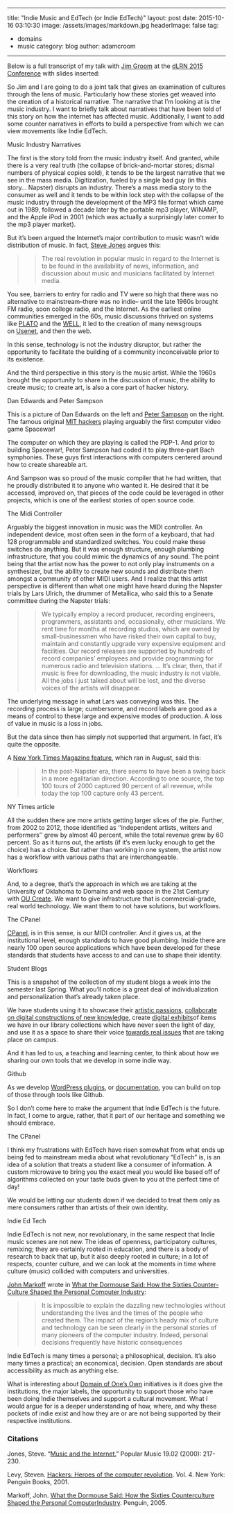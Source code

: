 
---
title: "Indie Music and EdTech (or Indie EdTech)"
layout: post
date: 2015-10-16 03:10:30
image: /assets/images/markdown.jpg
headerImage: false
tag:
- domains
- music
category: blog
author: adamcroom
---

Below is a full transcript of my talk with [Jim Groom][1] at the [dLRN 2015 Conference][2] with slides inserted:

So Jim and I are going to do a joint talk that gives an examination of cultures through the lens of music. Particularly how these stories get weaved into the creation of a historical narrative. The narrative that I’m looking at is the music industry. I want to briefly talk about narratives that have been told of this story on how the internet has affected music. Additionally, I want to add some counter narratives in efforts to build a perspective from which we can view movements like Indie EdTech.

Music Industry Narratives 

The first is the story told from the music industry itself. And granted, while there is a very real truth (the collapse of brick-and-mortar stores; dismal numbers of physical copies sold), it tends to be the largest narrative that we see in the mass media. Digitization, fueled by a single bad guy (in this story… Napster) disrupts an industry. There’s a mass media story to the consumer as well and it tends to be within lock step with the collapse of the music industry through the development of the MP3 file format which came out in 1989, followed a decade later by the portable mp3 player, WINAMP, and the Apple iPod in 2001 (which was actually a surprisingly later comer to the mp3 player market).

But it’s been argued the Internet’s major contribution to music wasn’t wide distribution of music. In fact, [Steve Jones][3] argues this:

> > The real revolution in popular music in regard to the Internet is to be found in the availability of news, information, and discussion about music and musicians facilitated by Internet media.

You see, barriers to entry for radio and TV were so high that there was no alternative to mainstream&#8211;there was no indie&#8211; until the late 1960s brought FM radio, soon college radio, and the Internet. As the earliest online communities emerged in the 60s, music discussions thrived on systems like [PLATO][4] and the [WELL][5], it led to the creation of many newsgroups on [Usenet][6], and then the web.

In this sense, technology is not the industry disruptor, but rather the opportunity to facilitate the building of a community inconceivable prior to its existence.

And the third perspective in this story is the music artist. While the 1960s brought the opportunity to share in the discussion of music, the ability to create music; to create art, is also a core part of hacker history.

Dan Edwards and Peter Sampson 

This is a picture of Dan Edwards on the left and [Peter Sampson][7] on the right. The famous original [MIT hackers][8] playing arguably the first computer video game Spacewar!

The computer on which they are playing is called the PDP-1. And prior to building Spacewar!, Peter Sampson had coded it to play three-part Bach symphonies. These guys first interactions with computers centered around how to create shareable art.




And Sampson was so proud of the music compiler that he had written, that he proudly distributed it to anyone who wanted it. He desired that it be accessed, improved on, that pieces of the code could be leveraged in other projects, which is one of the earliest stories of open source code.

The Midi Controller 

Arguably the biggest innovation in music was the MIDI controller. An independent device, most often seen in the form of a keyboard, that had 128 programmable and standardized switches. You could make these switches do anything. But it was enough structure, enough plumbing infrastructure, that you could mimic the dynamics of any sound. The point being that the artist now has the power to not only play instruments on a synthesizer, but the ability to create new sounds and distribute them amongst a community of other MIDI users. And I realize that this artist perspective is different than what one might have heard during the Napster trials by Lars Ulrich, the drummer of Metallica, who said this to a Senate committee during the Napster trials:

> > We typically employ a record producer, recording engineers, programmers, assistants and, occasionally, other musicians. We rent time for months at recording studios, which are owned by small-businessmen who have risked their own capital to buy, maintain and constantly upgrade very expensive equipment and facilities. Our record releases are supported by hundreds of record companies’ employees and provide programming for numerous radio and television stations. &#8230; It’s clear, then, that if music is free for downloading, the music industry is not viable. All the jobs I just talked about will be lost, and the diverse voices of the artists will disappear.

The underlying message in what Lars was conveying was this. The recording process is large; cumbersome, and record labels are good as a means of control to these large and expensive modes of production. A loss of value in music is a loss in jobs.

But the data since then has simply not supported that argument. In fact, it’s quite the opposite.

A [New York Times Magazine feature][9], which ran in August, said this:

> > In the post-Napster era, there seems to have been a swing back in a more egalitarian direction. According to one source, the top 100 tours of 2000 captured 90 percent of all revenue, while today the top 100 capture only 43 percent.

NY Times article 

All the sudden there are more artists getting larger slices of the pie. Further, from 2002 to 2012, those identified as ‘‘independent artists, writers and performers’’ grew by almost 40 percent, while the total revenue grew by 60 percent. So as it turns out, the artists (if it’s even lucky enough to get the choice) has a choice. But rather than working in one system, the artist now has a workflow with various paths that are interchangeable.

Workflows 

And, to a degree, that’s the approach in which we are taking at the University of Oklahoma to Domains and web space in the 21st Century with [OU Create][10]. We want to give infrastructure that is commercial-grade, real world technology. We want them to not have solutions, but workflows.

The CPanel 

[CPanel][11], is in this sense, is our MIDI controller. And it gives us, at the institutional level, enough standards to have good plumbing. Inside there are nearly 100 open source applications which have been developed for these standards that students have access to and can use to shape their identity.

Student Blogs 

This is a snapshot of the collection of my student blogs a week into the semester last Spring. What you’ll notice is a great deal of individualization and personalization that’s already taken place.

We have students using it to showcase their [artistic passions][12], [collaborate on digital constructions of new knowledge][13], create [digital exhibits][14]of items we have in our library collections which have never seen the light of day, and use it as a space to share their voice [towards real issues][15] that are taking place on campus.

And it has led to us, a teaching and learning center, to think about how we sharing our own tools that we develop in some indie way.

Github 

As we develop [WordPress plugins][16], or [documentation][17], you can build on top of those through tools like Github.

So I don’t come here to make the argument that Indie EdTech is the future. In fact, I come to argue, rather, that it part of our heritage and something we should embrace.

The CPanel 

I think my frustrations with EdTech have risen somewhat from what ends up being fed to mainstream media about what revolutionary “EdTech” is, is an idea of a solution that treats a student like a consumer of information. A custom microwave to bring you the exact meal you would like based off of algorithms collected on your taste buds given to you at the perfect time of day!

We would be letting our students down if we decided to treat them only as mere consumers rather than artists of their own identity.

Indie Ed Tech 

Indie EdTech is not new, nor revolutionary, in the same respect that Indie music scenes are not new. The ideas of openness, participatory cultures, remixing; they are certainly rooted in education, and there is a body of research to back that up, but it also deeply rooted in culture; in a lot of respects, counter culture, and we can look at the moments in time where culture (music) collided with computers and universities.

[John Markoff][18] wrote in [What the Dormouse Said: How the Sixties Counter-Culture Shaped the Personal Computer Industry][19]:

> > It is impossible to explain the dazzling new technologies without understanding the lives and the times of the people who created them. The impact of the region’s heady mix of culture and technology can be seen clearly in the personal stories of many pioneers of the computer industry. Indeed, personal decisions frequently have historic consequences

Indie EdTech is many times a personal; a philosophical, decision. It’s also many times a practical; an economical, decision. Open standards are about accessibility as much as anything else.

What is interesting about [Domain of One’s Own][20] initiatives is it does give the institutions, the major labels, the opportunity to support those who have been doing Indie themselves and support a cultural movement. What I would argue for is a deeper understanding of how, where, and why these pockets of indie exist and how they are or are not being supported by their respective institutions.

### Citations

Jones, Steve. &#8220;[Music and the Internet.][21]&#8221; Popular Music 19.02 (2000): 217-230.

Levy, Steven. [Hackers: Heroes of the computer revolution][22]. Vol. 4. New York: Penguin Books, 2001.

Markoff, John. [What the Dormouse Said: How the Sixties Counterculture Shaped the Personal ComputerIndustry][19]. Penguin, 2005.

 [1]: http://www.twitter.com/jimgroom
 [2]: http://linkresearchlab.org/dlrn2015/
 [3]: http://stevejones.me/
 [4]: http://bit.ly/1MuCRe4
 [5]: https://en.wikipedia.org/wiki/The_WELL
 [6]: https://en.wikipedia.org/wiki/Usenet
 [7]: https://en.wikipedia.org/wiki/Peter_Samson
 [8]: https://en.wikipedia.org/wiki/Hacks_at_the_Massachusetts_Institute_of_Technology
 [9]: http://www.nytimes.com/2015/08/23/magazine/the-creative-apocalypse-that-wasnt.html?_r=0
 [10]: https://create.ou.edu/
 [11]: https://twitter.com/cPanel
 [12]: http://allyburtphotography.com/
 [13]: http://originsofchristianity.net/
 [14]: http://rockets.cacexplore.org/
 [15]: http://viviansalamanca.com/uncategorized/real-sooners/
 [16]: https://github.com/oudiglearn/BadgeOS_Slack-Integration
 [17]: https://github.com/oudiglearn/OU-Create-Support
 [18]: https://en.wikipedia.org/wiki/John_Markoff
 [19]: http://www.amazon.com/What-Dormouse-Said-Counterculture-Personal/dp/0143036769
 [20]: http://umw.domains/
 [21]: http://stevejones.me/pubs/2011/musicandtheinternetjones2011.pdf
 [22]: http://www.amazon.com/Hackers-Computer-Revolution-Anniversary-Edition/dp/1449388396
